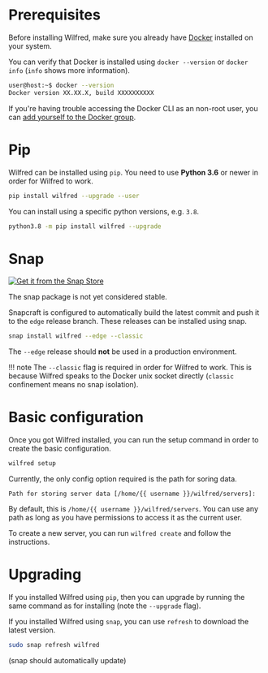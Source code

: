 # Prerequisites

Before installing Wilfred, make sure you already have [Docker](https://docs.docker.com/install/) installed on your system.

You can verify that Docker is installed using `docker --version` or `docker info` (`info` shows more information).

```bash
user@host:~$ docker --version
Docker version XX.XX.X, build XXXXXXXXXX
```

If you're having trouble accessing the Docker CLI as an non-root user, you can [add yourself to the Docker group](https://docs.docker.com/install/linux/linux-postinstall/#manage-docker-as-a-non-root-user).

# Pip

Wilfred can be installed using `pip`. You need to use **Python 3.6** or newer in order for Wilfred to work.

```bash
pip install wilfred --upgrade --user
```

You can install using a specific python versions, e.g. `3.8`.

```bash
python3.8 -m pip install wilfred --upgrade
```

# Snap

[![Get it from the Snap Store](https://snapcraft.io/static/images/badges/en/snap-store-black.svg)](https://snapcraft.io/wilfred)

The snap package is not yet considered stable.

Snapcraft is configured to automatically build the latest commit and push it to the `edge` release branch. These releases can be installed using snap.

```bash
snap install wilfred --edge --classic
```

The `--edge` release should **not** be used in a production environment.

!!! note
    The `--classic` flag is required in order for Wilfred to work. This is because Wilfred speaks to the Docker unix socket directly (`classic` confinement means no snap isolation).

# Basic configuration

Once you got Wilfred installed, you can run the setup command in order to create the basic configuration.

```bash
wilfred setup
```

Currently, the only config option required is the path for soring data.

```text
Path for storing server data [/home/{{ username }}/wilfred/servers]:
```

By default, this is `/home/{{ username }}/wilfred/servers`. You can use any path as long as you have permissions to access it as the current user.

To create a new server, you can run `wilfred create` and follow the instructions.

# Upgrading

If you installed Wilfred using `pip`, then you can upgrade by running the same command as for installing (note the `--upgrade` flag).

If you installed Wilfred using `snap`, you can use `refresh` to download the latest version.

```bash
sudo snap refresh wilfred
```

(snap should automatically update)
